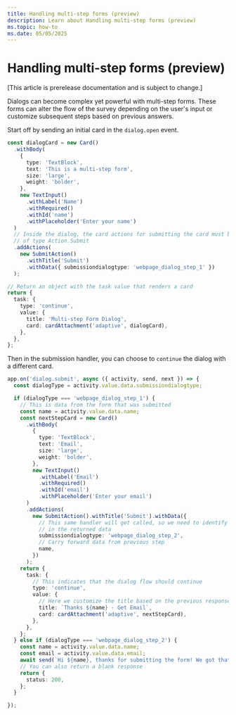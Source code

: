 ```yaml
---
title: Handling multi-step forms (preview)
description: Learn about Handling multi-step forms (preview)
ms.topic: how-to
ms.date: 05/05/2025
---
```


# Handling multi-step forms (preview)

[This article is prerelease documentation and is subject to change.]

Dialogs can become complex yet powerful with multi-step forms. These forms can alter the flow of the survey depending on the user's input or customize subsequent steps based on previous answers.

Start off by sending an initial card in the `dialog.open` event.

<!-- langtabs-start -->
```typescript
const dialogCard = new Card()
  .withBody(
    {
      type: 'TextBlock',
      text: 'This is a multi-step form',
      size: 'large',
      weight: 'bolder',
    },
    new TextInput()
      .withLabel('Name')
      .withRequired()
      .withId('name')
      .withPlaceholder('Enter your name')
  )
  // Inside the dialog, the card actions for submitting the card must be
  // of type Action.Submit
  .addActions(
    new SubmitAction()
      .withTitle('Submit')
      .withData({ submissiondialogtype: 'webpage_dialog_step_1' })
  );

// Return an object with the task value that renders a card
return {
  task: {
    type: 'continue',
    value: {
      title: 'Multi-step Form Dialog',
      card: cardAttachment('adaptive', dialogCard),
    },
  },
};
```
<!-- langtabs-end -->

Then in the submission handler, you can choose to `continue` the dialog with a different card.

<!-- langtabs-start -->
```typescript
app.on('dialog.submit', async ({ activity, send, next }) => {
  const dialogType = activity.value.data.submissiondialogtype;

  if (dialogType === 'webpage_dialog_step_1') {
    // This is data from the form that was submitted
    const name = activity.value.data.name;
    const nextStepCard = new Card()
      .withBody(
        {
          type: 'TextBlock',
          text: 'Email',
          size: 'large',
          weight: 'bolder',
        },
        new TextInput()
          .withLabel('Email')
          .withRequired()
          .withId('email')
          .withPlaceholder('Enter your email')
      )
      .addActions(
        new SubmitAction().withTitle('Submit').withData({
          // This same handler will get called, so we need to identify the step
          // in the returned data
          submissiondialogtype: 'webpage_dialog_step_2',
          // Carry forward data from previous step
          name,
        })
      );
    return {
      task: {
        // This indicates that the dialog flow should continue
        type: 'continue',
        value: {
          // Here we customize the title based on the previous response
          title: `Thanks ${name} - Get Email`,
          card: cardAttachment('adaptive', nextStepCard),
        },
      },
    };
  } else if (dialogType === 'webpage_dialog_step_2') {
    const name = activity.value.data.name;
    const email = activity.value.data.email;
    await send(`Hi ${name}, thanks for submitting the form! We got that your email is ${email}`);
    // You can also return a blank response
    return {
      status: 200,
    };
  }

});
```
<!-- langtabs-end -->